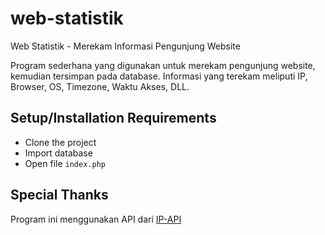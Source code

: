 # web-statistik


Web Statistik - Merekam Informasi Pengunjung Website

Program sederhana yang digunakan untuk merekam pengunjung website, kemudian tersimpan pada database. 
Informasi yang terekam meliputi IP, Browser, OS, Timezone, Waktu Akses, DLL.

## Setup/Installation Requirements

* Clone the project
* Import database
* Open file `index.php`

## Special Thanks

Program ini menggunakan API dari <a href="http://ip-api.com/">IP-API</a>

